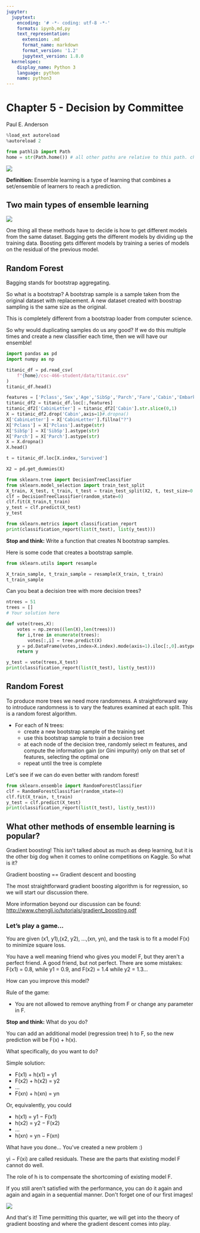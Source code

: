 ```yaml
---
jupyter:
  jupytext:
    encoding: '# -*- coding: utf-8 -*-'
    formats: ipynb,md,py
    text_representation:
      extension: .md
      format_name: markdown
      format_version: '1.2'
      jupytext_version: 1.8.0
  kernelspec:
    display_name: Python 3
    language: python
    name: python3
---
```


<!-- #region slideshow={"slide_type": "slide"} hideCode=false hidePrompt=false -->
# Chapter 5 - Decision by Committee

Paul E. Anderson
<!-- #endregion -->

```python slideshow={"slide_type": "skip"}
%load_ext autoreload
%autoreload 2

from pathlib import Path
home = str(Path.home()) # all other paths are relative to this path. change to something else if this is not the case on your system
```

<!-- #region slideshow={"slide_type": "subslide"} -->
<img src="https://s36369.pcdn.co/wp-content/uploads/2018/11/Two-heads-are-better-than-one-HP.jpg">
<!-- #endregion -->

<!-- #region slideshow={"slide_type": "subslide"} -->
**Definition:** Ensemble learning is a type of learning that combines a set/ensemble of learners to reach a prediction.
<!-- #endregion -->

<!-- #region slideshow={"slide_type": "subslide"} -->
## Two main types of ensemble learning

<img src="https://miro.medium.com/max/2000/1*zTgGBTQIMlASWm5QuS2UpA.jpeg">
<!-- #endregion -->

<!-- #region slideshow={"slide_type": "subslide"} -->
One thing all these methods have to decide is how to get different models from the same dataset. Bagging gets the different models by dividing up the training data. Boosting gets different models by training a series of models on the residual of the previous model.
<!-- #endregion -->

<!-- #region slideshow={"slide_type": "subslide"} -->
## Random Forest
Bagging stands for bootstrap aggregating. 

So what is a bootstrap? A bootstrap sample is a sample taken from the original dataset with replacement. A new dataset created with boostrap sampling is the same size as the original. 

This is completely different from a bootstrap loader from computer science. 

So why would duplicating samples do us any good? If we do this multiple times and create a new classifier each time, then we will have our ensemble!
<!-- #endregion -->

```python slideshow={"slide_type": "fragment"}
import pandas as pd
import numpy as np

titanic_df = pd.read_csv(
    f"{home}/csc-466-student/data/titanic.csv"
)
titanic_df.head()
```

```python slideshow={"slide_type": "subslide"}
features = ['Pclass','Sex','Age','SibSp','Parch','Fare','Cabin','Embarked']
titanic_df2 = titanic_df.loc[:,features]
titanic_df2['CabinLetter'] = titanic_df2['Cabin'].str.slice(0,1)
X = titanic_df2.drop('Cabin',axis=1)#.dropna()
X['CabinLetter'] = X['CabinLetter'].fillna("?")
X['Pclass'] = X['Pclass'].astype(str)
X['SibSp'] = X['SibSp'].astype(str)
X['Parch'] = X['Parch'].astype(str)
X = X.dropna()
X.head()
```

```python
t = titanic_df.loc[X.index,'Survived']
```

```python
X2 = pd.get_dummies(X)
```

```python slideshow={"slide_type": "subslide"}
from sklearn.tree import DecisionTreeClassifier
from sklearn.model_selection import train_test_split
X_train, X_test, t_train, t_test = train_test_split(X2, t, test_size=0.33, random_state=42)
clf = DecisionTreeClassifier(random_state=0)
clf.fit(X_train,t_train)
y_test = clf.predict(X_test)
y_test
```

```python slideshow={"slide_type": "subslide"}
from sklearn.metrics import classification_report
print(classification_report(list(t_test), list(y_test)))
```

<!-- #region slideshow={"slide_type": "subslide"} -->
**Stop and think:** Write a function that creates N bootstrap samples. 

Here is some code that creates a bootstrap sample.
<!-- #endregion -->

```python slideshow={"slide_type": "fragment"}
from sklearn.utils import resample

X_train_sample, t_train_sample = resample(X_train, t_train)
t_train_sample
```

<!-- #region slideshow={"slide_type": "subslide"} -->
Can you beat a decision tree with more decision trees?
<!-- #endregion -->

```python slideshow={"slide_type": "subslide"}
ntrees = 51
trees = []
# Your solution here

def vote(trees,X):
    votes = np.zeros((len(X),len(trees)))
    for i,tree in enumerate(trees):
        votes[:,i] = tree.predict(X)
    y = pd.DataFrame(votes,index=X.index).mode(axis=1).iloc[:,0].astype(int)
    return y

y_test = vote(trees,X_test)
print(classification_report(list(t_test), list(y_test)))
```

<!-- #region slideshow={"slide_type": "subslide"} -->
## Random Forest

To produce more trees we need more randomness. A straightforward way to introduce randomness is to vary the features examined at each split. This is a random forest algorithm.

* For each of N trees:
    * create a new bootstrap sample of the training set
    * use this bootstrap sample to train a decision tree
    * at each node of the decision tree, randomly select m features, and compute the information gain (or Gini impurity) only on that set of features, selecting the optimal one
    * repeat until the tree is complete
<!-- #endregion -->

<!-- #region slideshow={"slide_type": "subslide"} -->
Let's see if we can do even better with random forest!
<!-- #endregion -->

```python slideshow={"slide_type": "fragment"}
from sklearn.ensemble import RandomForestClassifier
clf = RandomForestClassifier(random_state=0)
clf.fit(X_train, t_train)
y_test = clf.predict(X_test)
print(classification_report(list(t_test), list(y_test)))
```

<!-- #region slideshow={"slide_type": "subslide"} -->
## What other methods of ensemble learning is popular?

Gradient boosting! This isn't talked about as much as deep learning, but it is the other big dog when it comes to online competitions on Kaggle. So what is it?

Gradient boosting == Gradient descent and boosting

The most straightforward gradient boosting algorithm is for regression, so we will start our discussion there.

More information beyond our discussion can be found: http://www.chengli.io/tutorials/gradient_boosting.pdf
<!-- #endregion -->

<!-- #region slideshow={"slide_type": "subslide"} -->
### Let’s play a game...
You are given (x1, y1),(x2, y2), ...,(xn, yn), and the task is to fit a
model F(x) to minimize square loss.

You have a well meaning friend who gives you model F, but they aren't a perfect friend. A good friend, but not perfect. There are some mistakes: F(x1) = 0.8, while y1 = 0.9, and
F(x2) = 1.4 while y2 = 1.3... 

How can you improve this model?
<!-- #endregion -->

<!-- #region slideshow={"slide_type": "subslide"} -->
Rule of the game:
* You are not allowed to remove anything from F or change any parameter in F.

**Stop and think:** What do you do?
<!-- #endregion -->

<!-- #region slideshow={"slide_type": "subslide"} -->
You can add an additional model (regression tree) h to F, so the new prediction will be F(x) + h(x).

What specifically, do you want to do?
<!-- #endregion -->

<!-- #region slideshow={"slide_type": "subslide"} -->
Simple solution:
* F(x1) + h(x1) = y1
* F(x2) + h(x2) = y2
* ...
* F(xn) + h(xn) = yn
<!-- #endregion -->

<!-- #region slideshow={"slide_type": "subslide"} -->
Or, equivalently, you could
* h(x1) = y1 − F(x1)
* h(x2) = y2 − F(x2)
* ...
* h(xn) = yn − F(xn)

What have you done... You've created a new problem :)
<!-- #endregion -->

<!-- #region slideshow={"slide_type": "subslide"} -->
yi − F(xi) are called residuals. These are the parts that existing
model F cannot do well.

The role of h is to compensate the shortcoming of existing model
F.

If you still aren't satisfied with the performance, you can do it again and again and again in a sequential manner. Don't forget one of our first images!
<!-- #endregion -->

<!-- #region slideshow={"slide_type": "subslide"} -->

<img src="https://miro.medium.com/max/2000/1*zTgGBTQIMlASWm5QuS2UpA.jpeg">
<!-- #endregion -->

<!-- #region slideshow={"slide_type": "subslide"} -->
And that's it! Time permitting this quarter, we will get into the theory of gradient boosting and where the gradient descent comes into play.
<!-- #endregion -->

```python

```
